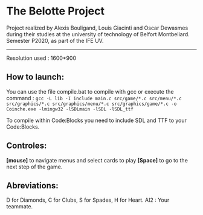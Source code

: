 # The Belotte Project
Project realized by Alexis Bouligand, Louis Giacinti and Oscar Dewasmes during their studies at the university of technology of Belfort Montbeliard. Semester P2020, as part of the IFE UV.
****

Resolution used : 1600*900


## How to launch:
You  can use the file compile.bat to compile with gcc or execute the command :
`gcc -L lib -I include main.c src/game/*.c src/menu/*.c src/graphics/*.c src/graphics/menu/*.c src/graphics/game/*.c -o Coinche.exe -lmingw32 -lSDLmain -lSDL -lSDL_ttf `

To compile within Code:Blocks you need to include SDL and TTF to your Code:Blocks.


## Controles:
**[mouse]** to navigate menus and select cards to play
**[Space]** to go to the next step of the game.

## Abreviations:
D for Diamonds, C for Clubs, S for Spades, H for Heart.
AI2 : Your teammate.
